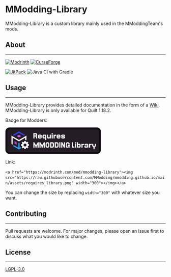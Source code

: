# MModding-Library #

MModding-Library is a custom library mainly used in the MModdingTeam's mods.

## About
___
[![Modrinth](https://modrinth-utils.vercel.app/api/badge/versions?id=J3eDXLuX&logo=true&last=true)](https://www.modrinth.com/mod/mmodding-library/versions)
[![CurseForge](http://cf.way2muchnoise.eu/versions/694928.svg)](https://www.curseforge.com/minecraft/mc-mods/mmodding-library)

[![JitPack](https://jitpack.io/v/MModding/MModding-Library.svg)](https://jitpack.io/#MModding/MModding-Library)
![Java CI with Gradle](https://github.com/MModding/MModding-Library/workflows/Java%20CI%20with%20Gradle/badge.svg?branch=main)

## Usage
___
MModding-Library provides detailed documentation in the form of a [Wiki](https://mmodding.gitbook.io/mmodding-library/). MModding-Library is only available for Quilt 1.18.2.

Badge for Modders:

<a href="https://modrinth.com/mod/mmodding-library"><img src="https://raw.githubusercontent.com/MModding/mmodding.github.io/main/assets/requires_library.png" width="300"></img></a>

Link:

``<a href="https://modrinth.com/mod/mmodding-library"><img src="https://raw.githubusercontent.com/MModding/mmodding.github.io/main/assets/requires_library.png" width="300"></img></a>``

You can change the size by replacing `width="300"` with whatever size you want.

## Contributing
___
Pull requests are welcome. For major changes, please open an issue first to discuss what you would like to change.

## License
___
[LGPL-3.0](https://opensource.org/licenses/LGPL-3.0)
